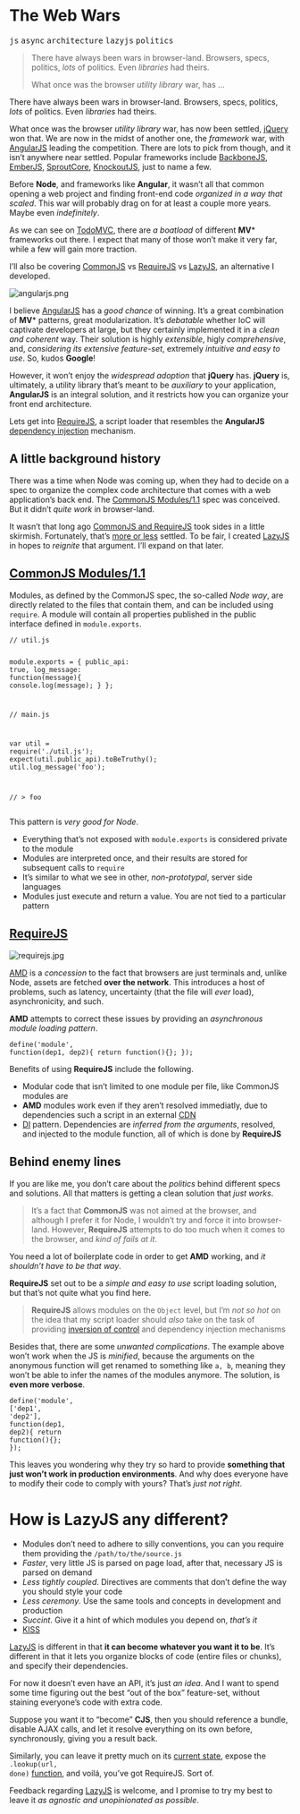 <div></div>

<h1>The Web Wars</h1>

<p><kbd>js</kbd> <kbd>async</kbd> <kbd>architecture</kbd> <kbd>lazyjs</kbd> <kbd>politics</kbd></p>

<blockquote><p>There have always been wars in browser-land. Browsers, specs, politics, <em>lots</em> of politics. Even <em>libraries</em> had theirs.</p><p>What once was the browser <em>utility library</em> war, has &#x2026;</p></blockquote>

<div><p>There have always been wars in browser-land. Browsers, specs, politics, <em>lots</em> of politics. Even <em>libraries</em> had theirs.</p></div>

<div></div>

<div><p>What once was the browser <em>utility library</em> war, has now been settled, <a href="http://jquery.com/" target="_blank">jQuery</a> won that. We are now in the midst of another one, the <em>framework</em> war, with <a href="http://angularjs.org/" target="_blank">AngularJS</a> leading the competition. There are lots to pick from though, and it isn&#x2019;t anywhere near settled. Popular frameworks include <a href="http://backbonejs.org/" target="_blank">BackboneJS</a>, <a href="http://emberjs.com/" target="_blank">EmberJS</a>, <a href="http://sproutcore.com/" target="_blank">SproutCore</a>, <a href="http://knockoutjs.com/" target="_blank">KnockoutJS</a>, just to name a few.</p> <p>Before <strong>Node</strong>, and frameworks like <strong>Angular</strong>, it wasn&#x2019;t all that common opening a web project and finding front-end code <em>organized in a way that scaled</em>. This war will probably drag on for at least a couple more years. Maybe even <em>indefinitely</em>.</p> <p>As we can see on <a href="http://todomvc.com/" target="_blank">TodoMVC</a>, there are <em>a boatload</em> of different <strong>MV</strong>* frameworks out there. I expect that many of those won&#x2019;t make it very far, while a few will gain more traction.</p> <p>I&#x2019;ll also be covering <a href="http://wiki.commonjs.org/wiki/Modules/1.1" target="_blank">CommonJS</a> vs <a href="http://requirejs.org/" target="_blank">RequireJS</a> vs <a href="http://bevacqua.github.io/lazyjs/" target="_blank">LazyJS</a>, an alternative I developed.</p></div>

<div><p><img alt="angularjs.png" title="AngularJS application framework" class="" src="https://i.imgur.com/hYmljo5.png"></p> <p>I believe <a href="http://angularjs.org/" target="_blank" aria-label="Angular Model-View-Whatever Framework">AngularJS</a> has a <em>good chance</em> of winning. It&#x2019;s a great combination of <strong>MV</strong>* patterns, great modularization. It&#x2019;s <em>debatable</em> whether IoC will captivate developers at large, but they certainly implemented it in a <em>clean and coherent</em> way. Their solution is highly <em>extensible</em>, higly <em>comprehensive</em>, and, <em>considering its extensive feature-set</em>, extremely <em>intuitive and easy to use</em>. So, kudos <strong>Google</strong>!</p> <p>However, it won&#x2019;t enjoy the <em>widespread adoption</em> that <strong>jQuery</strong> has. <strong>jQuery</strong> is, ultimately, a utility library that&#x2019;s meant to be <em>auxiliary</em> to your application, <strong>AngularJS</strong> is an integral solution, and it restricts how you can organize your front end architecture.</p> <p>Lets get into <a href="http://requirejs.org/" target="_blank" aria-label="RequireJS script loader">RequireJS</a>, a script loader that resembles the <strong>AngularJS</strong> <a href="http://en.wikipedia.org/wiki/Dependency_injection" target="_blank" aria-label="Dependency Injection">dependency injection</a> mechanism.</p> <h2 id="a-little-background-history">A little background history</h2> <p>There was a time when Node was coming up, when they had to decide on a spec to organize the complex code architecture that comes with a web application&#x2019;s back end. The <a href="http://wiki.commonjs.org/wiki/Modules/1.1" target="_blank" aria-label="CommonJS Modules Spec">CommonJS Modules/1.1</a> spec was conceived. But it didn&#x2019;t <em>quite work</em> in browser-land.</p> <p>It wasn&#x2019;t that long ago <a href="http://blog.millermedeiros.com/amd-is-better-for-the-web-than-commonjs-modules/" target="_blank" aria-label="AMD is better for the web than CommonJS modules, by Miller Medeiros">CommonJS and RequireJS</a> took sides in a little skirmish. Fortunately, that&#x2019;s <a href="http://tomdale.net/2012/01/amd-is-not-the-answer/" target="_blank" aria-label="AMD is Not the Answer, by Tom Dale">more or less</a> settled. To be fair, I created <a href="http://bevacqua.github.io/lazyjs/" target="_blank" aria-label="LazyJS: The minimalist JS loader">LazyJS</a> in hopes to <em>reignite</em> that argument. I&#x2019;ll expand on that later.</p> <h2 id="commonjs-modules-11-http-wikicommonjsorg-wiki-modules-11-commonjs-modules-spec"><a href="http://wiki.commonjs.org/wiki/Modules/1.1" target="_blank" aria-label="CommonJS Modules Spec">CommonJS Modules/1.1</a></h2> <p>Modules, as defined by the CommonJS spec, the so-called <em>Node way</em>, are directly related to the files that contain them, and can be included using <code class="md-code md-code-inline">require</code>. A module will contain all properties published in the public interface defined in <code class="md-code md-code-inline">module.exports</code>.</p> <pre class="md-code-block"><code class="md-code md-lang-javascript"><span class="md-code-comment">// util.js</span>

<span class="md-code-built_in">module</span>.exports = {
	public_api: <span class="md-code-literal">true</span>,
	log_message: <span class="md-code-function"><span class="md-code-keyword">function</span><span class="md-code-params">(message)</span></span>{
		<span class="md-code-built_in">console</span>.log(message);
	}
};

<span class="md-code-comment">// main.js</span>

<span class="md-code-keyword">var</span> util = <span class="md-code-built_in">require</span>(<span class="md-code-string">&apos;./util.js&apos;</span>);
expect(util.public_api).toBeTruthy();
util.log_message(<span class="md-code-string">&apos;foo&apos;</span>);

<span class="md-code-comment">// &gt; foo</span>
</code></pre> <p>This pattern is <em>very good for Node</em>.</p> <ul> <li>Everything that&#x2019;s not exposed with <code class="md-code md-code-inline">module.exports</code> is considered private to the module</li> <li>Modules are interpreted once, and their results are stored for subsequent calls to <code class="md-code md-code-inline">require</code></li> <li>It&#x2019;s similar to what we see in other, <em>non-prototypal</em>, server side languages</li> <li>Modules just execute and return a value. You are not tied to a particular pattern</li> </ul> <h2 id="requirejs-http-requirejsorg-requirejs-script-loader"><a href="http://requirejs.org/" target="_blank" aria-label="RequireJS script loader">RequireJS</a></h2> <p><img alt="requirejs.jpg" title="RequireJS script loader" class="" src="https://i.imgur.com/tkY5UGR.jpg"></p> <p><a href="http://requirejs.org/docs/whyamd.html" target="_blank" aria-label="Why AMD? - RequireJS">AMD</a> is a <em>concession</em> to the fact that browsers are just terminals and, unlike Node, assets are fetched <strong>over the network</strong>. This introduces a host of problems, such as latency, uncertainty (that the file will <em>ever</em> load), asynchronicity, and such.</p> <p><strong>AMD</strong> attempts to correct these issues by providing an <em>asynchronous module loading pattern</em>.</p> <pre class="md-code-block"><code class="md-code">define(&apos;module&apos;, function(dep1, dep2){
	return function(){};
});
</code></pre> <p>Benefits of using <strong>RequireJS</strong> include the following.</p> <ul> <li>Modular code that isn&#x2019;t limited to one module per file, like CommonJS modules are</li> <li><strong>AMD</strong> modules work even if they aren&#x2019;t resolved immediatly, due to dependencies such a script in an external <a href="https://en.wikipedia.org/wiki/Content_delivery_network" target="_blank" aria-label="Content Delivery Network">CDN</a></li> <li><a href="http://en.wikipedia.org/wiki/Dependency_injection" target="_blank" aria-label="Dependency Injection">DI</a> pattern. Dependencies are <em>inferred from the arguments</em>, resolved, and injected to the module function, all of which is done by <strong>RequireJS</strong></li> </ul> <h2 id="behind-enemy-lines">Behind enemy lines</h2> <p>If you are like me, you don&#x2019;t care about the <em>politics</em> behind different specs and solutions. All that matters is getting a clean solution that <em>just works</em>.</p> <blockquote> <p>It&#x2019;s a fact that <strong>CommonJS</strong> was not aimed at the browser, and although I prefer it for Node, I wouldn&#x2019;t try and force it into browser-land. However, <strong>RequireJS</strong> attempts to do too much when it comes to the browser, and <em>kind of fails at it</em>.</p> </blockquote> <p>You need a lot of boilerplate code in order to get <strong>AMD</strong> working, and <em>it shouldn&#x2019;t have to be that way</em>.</p> <p><strong>RequireJS</strong> set out to be a <em>simple and easy to use</em> script loading solution, but that&#x2019;s not quite what you find here.</p> <blockquote> <p><strong>RequireJS</strong> allows modules on the <code class="md-code md-code-inline">Object</code> level, but I&#x2019;m <em>not so hot</em> on the idea that my script loader should <em>also</em> take on the task of providing <a href="http://en.wikipedia.org/wiki/Inversion_of_control" target="_blank" aria-label="Inversion of Control technique">inversion of control</a> and dependency injection mechanisms</p> </blockquote> <p>Besides that, there are some <em>unwanted complications</em>. The example above won&#x2019;t work when the JS is <em>minified</em>, because the arguments on the anonymous function will get renamed to something like <code class="md-code md-code-inline">a, b</code>, meaning they won&#x2019;t be able to infer the names of the modules anymore. The solution, is <strong>even more verbose</strong>.</p> <pre class="md-code-block"><code class="md-code md-lang-javascript">define(<span class="md-code-string">&apos;module&apos;</span>, [<span class="md-code-string">&apos;dep1&apos;</span>, <span class="md-code-string">&apos;dep2&apos;</span>], <span class="md-code-function"><span class="md-code-keyword">function</span><span class="md-code-params">(dep1, dep2)</span></span>{
	<span class="md-code-keyword">return</span> <span class="md-code-function"><span class="md-code-keyword">function</span><span class="md-code-params">()</span></span>{};
});
</code></pre> <p>This leaves you wondering why they try so hard to provide <strong>something that just won&#x2019;t work in production environments</strong>. And why does everyone have to modify their code to comply with yours? That&#x2019;s <em>just not right</em>.</p> <h1 id="how-is-lazyjs-any-different">How is <strong>LazyJS</strong> any different?</h1> <ul> <li>Modules don&#x2019;t need to adhere to silly conventions, you can you require them providing the <code class="md-code md-code-inline">/path/to/the/source.js</code></li> <li><em>Faster</em>, very little JS is parsed on page load, after that, necessary JS is parsed on demand</li> <li><em>Less tightly coupled</em>. Directives are comments that don&#x2019;t define the way you should style your code</li> <li><em>Less ceremony</em>. Use the same tools and concepts in development and production</li> <li><em>Succint</em>. Give it a hint of which modules you depend on, <em>that&#x2019;s it</em></li> <li><a href="http://en.wikipedia.org/wiki/KISS_principle" target="_blank" aria-label="Keep it simple stupid">KISS</a></li> </ul> <p><a href="http://bevacqua.github.io/lazyjs/" target="_blank" aria-label="LazyJS: The minimalist JS loader">LazyJS</a> is different in that <strong>it can become whatever you want it to be</strong>. It&#x2019;s different in that it lets you organize blocks of code (entire files or chunks), and specify their dependencies.</p> <p>For now it doesn&#x2019;t even have an API, it&#x2019;s just <em>an idea</em>. And I want to spend some time figuring out the best &#x201C;out of the box&#x201D; feature-set, without staining everyone&#x2019;s code with extra code.</p> <p>Suppose you want it to &#x201C;become&#x201D; <strong>CJS</strong>, then you should reference a bundle, disable AJAX calls, and let it resolve everything on its own before, synchronously, giving you a result back.</p> <p>Similarly, you can leave it pretty much on its <a href="https://github.com/bevacqua/lazyjs/tree/9d3c3173ec067a83f5e4afafc29b9e195ef05798" target="_blank" aria-label="LazyJS on GitHub">current state</a>, expose the <code class="md-code md-code-inline">.lookup(url, done)</code> <a href="https://github.com/bevacqua/lazyjs/blob/9d3c3173ec067a83f5e4afafc29b9e195ef05798/src/lazy-loader.js#L112" target="_blank" aria-label="LazyJS on GitHub">function</a>, and voil&#xE1;, you&#x2019;ve got RequireJS. Sort of.</p> <p>Feedback regarding <a href="http://bevacqua.github.io/lazyjs/" target="_blank" aria-label="LazyJS: The minimalist JS loader">LazyJS</a> is welcome, and I promise to try my best to leave it <em>as agnostic and unopinionated as possible</em>.</p></div>
